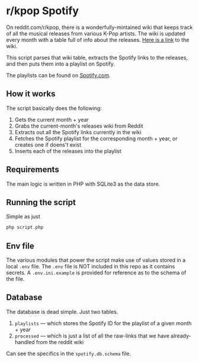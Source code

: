 # r/kpop Spotify 

On reddit.com/r/kpop, there is a wonderfully-mintained wiki that keeps track of all the musical releases from various K-Pop artists. 
The wiki is updated every month with a table full of info about the releases. [Here is a link](https://www.reddit.com/r/kpop/wiki/upcoming-releases/archive) to the wiki.

This script parses that wiki table, extracts the Spotify links to the releases, and then puts them into a playlist on Spotify. 

The playlists can be found on [Spotify.com](https://open.spotify.com/user/m0c30q17qpehqwup55yiqj0wg).

## How it works

The script basically does the following:

1. Gets the current month + year
2. Grabs the current-month's releases wiki from Reddit
3. Extracts out all the Spotify links currently in the wiki
4. Fetches the Spotify playlist for the corresponding month + year, or creates one if doens't exist
5. Inserts each of the releases into the playlist

## Requirements

The main logic is written in PHP with SQLite3 as the data store.

## Running the script

Simple as just

```php
php script.php
```

## Env file

The various modules that power the script make use of values stored in a local `.env` file. The `.env` file is NOT included in this repo as it contains secrets. A `.env.ini.example` is provided for reference as to the schema of the file.

## Database

The database is dead simple. Just two tables. 

1. `playlists` — which stores the Spotify ID for the playlist of a given month + year
2. `processed` — which is just a list of all the raw-links that we have already-handled from the reddit wiki 

Can see the specifics in the `spotify.db.schema` file.